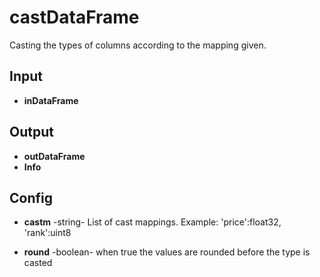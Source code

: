 # castDataFrame
Casting the types of columns according to the mapping given. 

## Input
* **inDataFrame**

## Output
* **outDataFrame**
* **Info**

## Config
* **castm** -string- List of cast mappings. Example: 'price':float32, 'rank':uint8  

* **round** -boolean- when true the values are rounded before the type is casted 
